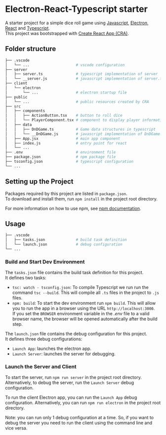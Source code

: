 # Electron-React-Typescript starter

A starter project for a simple dice roll game using [Javascript](https://javascript.info/), [Electron](https://www.electronjs.org/docs/latest/), [React](https://react.dev/learn) and [Typescript](https://www.typescriptlang.org/docs/).  
This project was bootstrapped with [Create React App (CRA)](https://github.com/facebook/create-react-app).

## Folder structure

``` bash
├── .vscode
│   └── ...                     # vscode configuration
├── server
│   ├── server.ts               # typescript implementation of server
│   └── __server.js             # javascript implementation of server.ts
├── client
│   └── electron
│       └── ...                 # electron startup file
├── public
│   └── ...                     # public resources created by CRA    
├── src
│   ├── components
│   │   ├── ActionButton.tsx    # button to roll dice
│   │   └── PlayerComponent.tsx # component to display player information
│   ├── data
│   │   ├── DnDGame.ts          # Game data structures in typescript
│   │   └── __DnDGame.js        # javascript implementation of DnDGame.ts
│   ├── App.jsx                 # main app component
│   ├── index.js                # entry point for react
│   └── ...
├── .env                        # environment file
├── package.json                # npm package file
├── tsconfig.json               # typescript configuration
└── ...
```

## Setting up the Project

Packages required by this project are listed in `package.json`.  
To download and install them, run `npm install` in the project root directory.

For more information on how to use npm, see [npm documentation](https://docs.npmjs.com/about-npm).

## Usage

``` bash
├── .vscode
│   ├── tasks.json              # build task definition
│   └── launch.json             # debug configuration
└── ...
```

### Build and Start Dev Environment

The `tasks.json` file contains the build task definition for this project.  
It defines two tasks:

* `tsc: watch - tsconfig.json`: To compile Typescript we run run the command `tsc --build`. This will compile all `.ts` files in the project to `.js` files.
* `npm: build`: To start the dev environment run `npm build`. This will allow you to run the app in a browser using the URL `http://localhost:3000`.  
If you set the `BROWSER` environment variable in the _.env_ file to a valid browser name, the browser will be opened automatically after the build step.

The `launch.json` file contains the debug configuration for this project.  
It defines three debug configurations:

* `Launch App`: launches the electron app.
* `Launch Server`: launches the server for debugging.

### Launch the Server and Client

To start the server, run `npm run server` in the project root directory. Alternatively, to debug the server, run the `Launch Server` debug configuration.

To run the client Electron app, you can run the `Launch App` debug configuration. Alternatively, you can run `npm run electron` in the project root directory.

Note: you can run only 1 debug configuration at a time. So, if you want to debug the server you need to run the client using the command line and vice versa.
